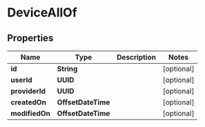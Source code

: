 

# DeviceAllOf

## Properties

Name | Type | Description | Notes
------------ | ------------- | ------------- | -------------
**id** | **String** |  |  [optional]
**userId** | **UUID** |  |  [optional]
**providerId** | **UUID** |  |  [optional]
**createdOn** | **OffsetDateTime** |  |  [optional]
**modifiedOn** | **OffsetDateTime** |  |  [optional]



